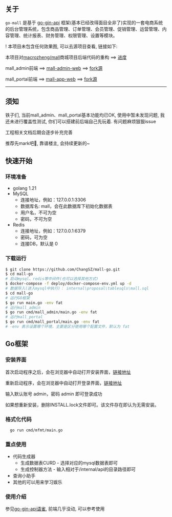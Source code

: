 ## 关于

`go-mall` 是基于 [go-gin-api](https://github.com/xinliangnote/go-gin-api) 框架(基本已经改得面目全非了)实现的一套电商系统的后台管理系统，包含商品管理、订单管理、会员管理、促销管理、运营管理、内容管理、统计报表、财务管理、权限管理、设置等模块。

! 本项目未包含任何效果图, 可以去源项目查看, 链接如下:

本项目对[macrozheng/mall](https://github.com/macrozheng/mall)商城项目后端代码的重构 ==> [进度](./note.md)

mall_admin前端 ==> [mall-admin-web](https://github.com/ChangSZ/mall-admin-web) ==> [fork源](https://github.com/macrozheng/mall-admin-web)

mall_portal前端 ==> [mall-app-web](https://github.com/ChangSZ/mall-app-web) ==> [fork源](https://github.com/macrozheng/mall-app-web)
<hr/>

## 须知
铁子们, 当前mall_admin、mall_portal基本功能均已OK, 使用中暂未发现问题, 我还未进行覆盖性测试, 你们可以搭建前后端自己先玩着. 有问题麻烦狠狠issue

工程相关文档后期会逐步补充完善

推荐先mark吧🤩, 靠谱楼主, 会持续更新的~

## 快速开始
### 环境准备
- golang 1.21
- MySQL
  - 连接地址，例如：127.0.0.1:3306
  - 数据库名: mall，会在此数据库下初始化数据表
  - 用户名，不可为空
  - 密码，不可为空
- Redis
  - 连接地址，例如：127.0.0.1:6379
  - 密码，可为空
  - 连接DB，默认是 0

### 下载运行
```bash
$ git clone https://github.com/ChangSZ/mall-go.git
$ cd mall-go
# 启动mysql、redis等中间件(也可以选择其他方式)
$ docker-compose -f deploy/docker-compose-env.yml up -d
# 数据导入(进入mysql中执行)： internal\proposal\tablesqls\mall.sql
$ cd mall-go
# 运行GO框架
$ go run main.go -env fat  
# 运行mall_admin
$ go run cmd/mall_admin/main.go -env fat
# 运行mall_portal
$ go run cmd/mall_portal/main.go -env fat
# -env 表示设置哪个环境，主要是区分使用哪个配置文件，默认为 fat
```

## Go框架
### 安装界面
首次启动程序之后，会在浏览器中自动打开安装界面，[链接地址](http://127.0.0.1:8080/render/install)

重新启动程序，会在浏览器中自动打开登录界面，[链接地址](http://127.0.0.1:8080)

输入默认账号 admin，密码 admin 即可登录成功

如果想重新安装，删除INSTALL.lock文件即可。该文件存在即认为无需安装。

### 格式化代码
```bash
  go run cmd/mfmt/main.go
```

### 重点使用
- 代码生成器
  - 生成数据表CURD - 选择对应的mysql数据表即可
  - 生成控制器方法 - 输入相对于/internal/api的目录路径即可
- 查询小助手
- 其他的可以用来学习娱乐

### 使用介绍
参见[go-gin-api语雀](https://www.yuque.com/xinliangnote/go-gin-api), 前端几乎没动, 可以参考使用